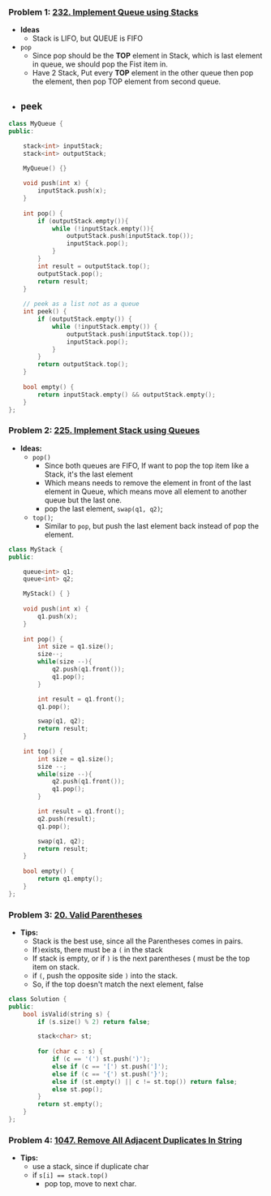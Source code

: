 
### Problem 1: [232. Implement Queue using Stacks](https://leetcode.com/problems/implement-queue-using-stacks/)
- **Ideas**
	- Stack is LIFO, but QUEUE is FIFO
- `pop`
	- Since pop should be the **TOP** element in Stack, which is last element in queue, we should pop the Fist item in. 
	- Have 2 Stack, Put every **TOP** element in the other queue then pop the element, then pop TOP element from second queue.
- `peek`
	- 
```cpp
class MyQueue {
public:

    stack<int> inputStack;
    stack<int> outputStack;

    MyQueue() {}
    
    void push(int x) {
        inputStack.push(x);
    }
    
    int pop() {
        if (outputStack.empty()){
            while (!inputStack.empty()){
                outputStack.push(inputStack.top());
                inputStack.pop();
            }
        }
        int result = outputStack.top();
        outputStack.pop();
        return result;
    }
    
    // peek as a list not as a queue
    int peek() {
        if (outputStack.empty()) {
            while (!inputStack.empty()) {
                outputStack.push(inputStack.top());
                inputStack.pop();
            }
        }
        return outputStack.top(); 
    }
    
    bool empty() {
        return inputStack.empty() && outputStack.empty();
    }
};
```
### Problem 2: [225. Implement Stack using Queues](https://leetcode.com/problems/implement-stack-using-queues/)
- **Ideas:**
	- `pop()`
		- Since both queues are FIFO, If want to pop the top item like a Stack, it's the last element
		- Which means needs to remove the element in front of the last element in Queue, which means move all element to another queue but the last one. 
		- pop the last element, `swap(q1, q2)`;
	- `top()`;
		- Similar to `pop`, but push the last element back instead of pop the element.

```cpp
class MyStack {
public:

    queue<int> q1;
    queue<int> q2;

    MyStack() { }
    
    void push(int x) {
        q1.push(x);
    }
    
    int pop() {
        int size = q1.size();
        size--;
        while(size --){
            q2.push(q1.front());
            q1.pop();
        }

        int result = q1.front();
        q1.pop();

        swap(q1, q2);
        return result;
    }   
    
    int top() {
        int size = q1.size();
        size --;
        while(size --){
            q2.push(q1.front());
            q1.pop();
        }        

        int result = q1.front();
        q2.push(result);
        q1.pop();

        swap(q1, q2);
        return result;
    }
    
    bool empty() {
        return q1.empty();
    }
};
```

### Problem 3: [20. Valid Parentheses](https://leetcode.com/problems/valid-parentheses/)
- **Tips:**
	- Stack is the best use, since all the Parentheses comes in pairs.
	- If` ) `exists, there must be a `(` in the stack
	- If stack is empty, or if `)` is the next parentheses ( must be the top item on stack.
	- if `(`, push the opposite side `)` into the stack.
	- So, if the top doesn't match the next element, false

```cpp
class Solution {
public:
    bool isValid(string s) {
        if (s.size() % 2) return false;

        stack<char> st;
        
        for (char c : s) {
            if (c == '(') st.push(')');
            else if (c == '[') st.push(']');
            else if (c == '{') st.push('}');
            else if (st.empty() || c != st.top()) return false;
            else st.pop();
        }
        return st.empty();
    }
};
```

### Problem 4: [1047. Remove All Adjacent Duplicates In String](https://leetcode.com/problems/remove-all-adjacent-duplicates-in-string/)
- **Tips:**
	- use a stack, since if duplicate char
	- if `s[i] == stack.top()`
		- pop top, move to next char.